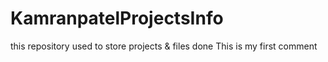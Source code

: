 # KamranpatelProjectsInfo
this repository used to store projects &amp; files done 
This is my first comment 
